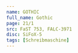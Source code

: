 ```yaml
---
name: GOTHIC
full_name: Gothic
page: 21/1
src: FaST 753, FALC-3971
disc: SiFoX-5
tags: [Schreibmaschine]
---
```

